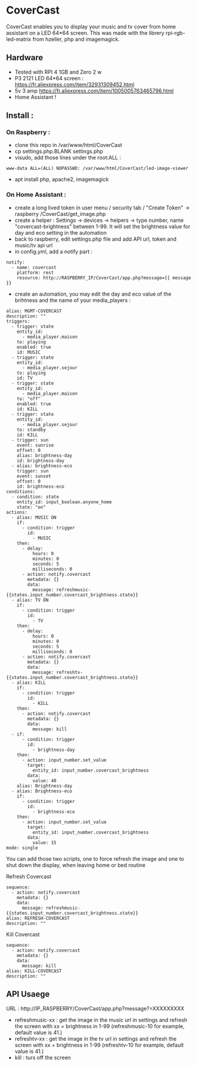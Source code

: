 # CoverCast

CoverCast enables you to display your music and tv cover from home assistant on a LED 64*64 screen. This was made with the librery rpi-rgb-led-matrix from hzeller, php and imagemagick.

## Hardware 
* Tested with RPI 4 1GB and Zero 2 w
* P3 2121 LED 64*64 screen : https://fr.aliexpress.com/item/32931309452.html
* 5v 3 amp https://fr.aliexpress.com/item/1005005763465796.html
* Home Assistant ! 

## Install : 

### On Raspberry : 
* clone this repo in /var/www/html/CoverCast
* cp settings.php.BLANK settings.php
* visudo, add those lines under the root:ALL : 
```
www-data ALL=(ALL) NOPASSWD: /var/www/html/CoverCast/led-image-viewer
```
* apt install php, apache2, imagemagick

### On Home Assistant :
* create a long lived token in user menu / security tab / "Create Token" -> raspberry /CoverCast/get_image.php
* create a helper : Settings -> devices -> helpers -> type number, name "covercast-brightness" between 1-99. It will set the brightness value for day and eco setting in the automation
* back to raspberry, edit settings.php file and add API url, token and music/tv api url 
* in config.yml, add a notify part :
```
notify:
  - name: covercast
    platform: rest
    resource: http://RASPBERRY_IP/CoverCast/app.php?message={{ message }}
```
* create an automation, you may edit the day and eco value of the brihtness and the name of your media_players : 
```
alias: MGMT-COVERCAST
description: ""
triggers:
  - trigger: state
    entity_id:
      - media_player.maison
    to: playing
    enabled: true
    id: MUSIC
  - trigger: state
    entity_id:
      - media_player.sejour
    to: playing
    id: TV
  - trigger: state
    entity_id:
      - media_player.maison
    to: "off"
    enabled: true
    id: KILL
  - trigger: state
    entity_id:
      - media_player.sejour
    to: standby
    id: KILL
  - trigger: sun
    event: sunrise
    offset: 0
    alias: brightness-day
    id: brightness-day
  - alias: brightness-eco
    trigger: sun
    event: sunset
    offset: 0
    id: brightness-eco
conditions:
  - condition: state
    entity_id: input_boolean.anyone_home
    state: "on"
actions:
  - alias: MUSIC ON
    if:
      - condition: trigger
        id:
          - MUSIC
    then:
      - delay:
          hours: 0
          minutes: 0
          seconds: 5
          milliseconds: 0
      - action: notify.covercast
        metadata: {}
        data:
          message: refreshmusic-{{states.input_number.covercast_brightness.state}}
  - alias: TV ON
    if:
      - condition: trigger
        id:
          - TV
    then:
      - delay:
          hours: 0
          minutes: 0
          seconds: 5
          milliseconds: 0
      - action: notify.covercast
        metadata: {}
        data:
          message: refreshtv-{{states.input_number.covercast_brightness.state}}
  - alias: KILL
    if:
      - condition: trigger
        id:
          - KILL
    then:
      - action: notify.covercast
        metadata: {}
        data:
          message: kill
  - if:
      - condition: trigger
        id:
          - brightness-day
    then:
      - action: input_number.set_value
        target:
          entity_id: input_number.covercast_brightness
        data:
          value: 40
    alias: Brightness-day
  - alias: Brightness-eco
    if:
      - condition: trigger
        id:
          - brightness-eco
    then:
      - action: input_number.set_value
        target:
          entity_id: input_number.covercast_brightness
        data:
          value: 15
mode: single
```

You can add those two scripts, one to force refresh the image and one to shut down the display, when leaving home or bed routine

Refresh Covercast
```
sequence:
  - action: notify.covercast
    metadata: {}
    data:
      message: refreshmusic-{{states.input_number.covercast_brightness.state}}
alias: REFRESH-COVERCAST
description: ""
```
Kill Covercast
```
sequence:
  - action: notify.covercast
    metadata: {}
    data:
      message: kill
alias: KILL-COVERCAST
description: ""
```

## API Usaege

URL : http://IP_RASPBERRY/CoverCast/app.php?message?=XXXXXXXXX
* refreshmusic-xx : get the image in the music url in settings and refresh the screen with xx = brightness in 1-99 (refreshmusic-10 for example, default value is 41.)
* refreshtv-xx : get the image in the tv url in settings and refresh the screen with xx = brightness in 1-99 (refreshtv-10 for example, default value is 41.)
* kill : turs off the screen

